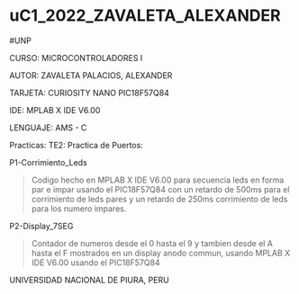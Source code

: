 # uC1_2022_ZAVALETA_ALEXANDER

#UNP


CURSO: MICROCONTROLADORES I


AUTOR: ZAVALETA PALACIOS, ALEXANDER


TARJETA: CURIOSITY NANO PIC18F57Q84


IDE: MPLAB X IDE V6.00


LENGUAJE: AMS - C

Practicas:
TE2: Practica de Puertos:

P1-Corrimiento_Leds
>Codigo hecho en MPLAB X IDE V6.00 para secuencia leds en forma par e impar usando el PIC18F57Q84
con un retardo de 500ms para el corrimiento de leds pares y un retardo de 250ms corrimiento de leds 
para los numero impares.

P2-Display_7SEG
>Contador de numeros desde el 0 hasta el 9 y tambien desde el A hasta el F mostrados en un display
anodo commun, usando MPLAB X IDE V6.00
usando el PIC18F57Q84

UNIVERSIDAD NACIONAL DE PIURA, PERU
